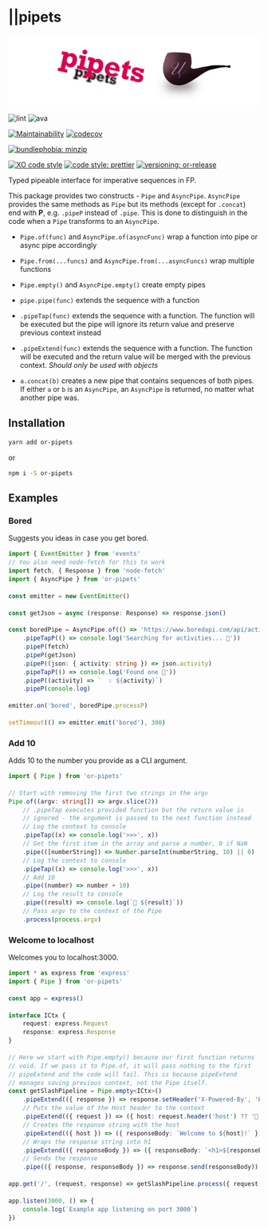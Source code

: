 # ||pipets

![or-pipets logo](./images/logo.jpeg)

![lint](https://github.com/orlovedev/or-pipets/workflows/lint/badge.svg)
![ava](https://github.com/orlovedev/or-pipets/workflows/AVA/badge.svg)

[![Maintainability](https://api.codeclimate.com/v1/badges/0a0a718d9df2943866b4/maintainability)](https://codeclimate.com/github/orlovedev/or-pipets/maintainability)
[![codecov](https://codecov.io/gh/orlovedev/or-pipets/branch/main/graph/badge.svg)](https://codecov.io/gh/orlovedev/or-pipets)

[![bundlephobia: minzip](https://img.shields.io/bundlephobia/minzip/or-pipets)](https://bundlephobia.com/result?p=or-pipets)

[![XO code style](https://img.shields.io/badge/code_style-XO-5ed9c7.svg)](https://github.com/xojs/xo)
[![code style: prettier](https://img.shields.io/badge/code_style-prettier-ff69b4.svg)](https://github.com/prettier/prettier)
[![versioning: or-release](https://img.shields.io/badge/versioning-%7C%7Cr-E76D83.svg)](https://github.com/orlovedev/or-release)

Typed pipeable interface for imperative sequences in FP.

This package provides two constructs - `Pipe` and `AsyncPipe`. `AsyncPipe` provides the same methods as `Pipe` but its methods (except for `.concat`) end with **P**, e.g. `.pipeP` instead of `.pipe`. This is done to distinguish in the code when a `Pipe` transforms to an `AsyncPipe`.

- `Pipe.of(func)` and `AsyncPipe.of(asyncFunc)` wrap a function into pipe or async pipe accordingly
- `Pipe.from(...funcs)` and `AsyncPipe.from(...asyncFuncs)` wrap multiple functions
- `Pipe.empty()` and `AsyncPipe.empty()` create empty pipes

- `pipe.pipe(func)` extends the sequence with a function
- `.pipeTap(func)` extends the sequence with a function. The function will be executed but the pipe will ignore its return value and preserve previous context instead
- `.pipeExtend(func)` extends the sequence with a function. The function will be executed and the return value will be merged with the previous context. _Should only be used with objects_
- `a.concat(b)` creates a new pipe that contains sequences of both pipes. If either `a` or `b` is an `AsyncPipe`, an `AsyncPipe` is returned, no matter what another pipe was.

## Installation

```sh
yarn add or-pipets
```

or

```sh
npm i -S or-pipets
```

## Examples

### Bored

Suggests you ideas in case you get bored.

```typescript
import { EventEmitter } from 'events'
// You also need node-fetch for this to work
import fetch, { Response } from 'node-fetch'
import { AsyncPipe } from 'or-pipets'

const emitter = new EventEmitter()

const getJson = async (response: Response) => response.json()

const boredPipe = AsyncPipe.of(() => 'https://www.boredapi.com/api/activity')
	.pipeTapP(() => console.log('Searching for activities... 🤔'))
	.pipeP(fetch)
	.pipeP(getJson)
	.pipeP((json: { activity: string }) => json.activity)
	.pipeTapP(() => console.log('Found one 🎉'))
	.pipeP((activity) => `  💡 ${activity}`)
	.pipeP(console.log)

emitter.on('bored', boredPipe.processP)

setTimeout(() => emitter.emit('bored'), 300)
```

### Add 10

Adds 10 to the number you provide as a CLI argument.

```typescript
import { Pipe } from 'or-pipets'

// Start with removing the first two strings in the argv
Pipe.of((argv: string[]) => argv.slice(2))
	// .pipeTap executes provided function but the return value is
	// ignored - the argument is passed to the next function instead
	// Log the context to console
	.pipeTap((x) => console.log('>>>', x))
	// Get the first item in the array and parse a number, 0 if NaN
	.pipe(([numberString]) => Number.parseInt(numberString, 10) || 0)
	// Log the context to console
	.pipeTap((x) => console.log('>>>', x))
	// Add 10
	.pipe((number) => number + 10)
	// Log the result to console
	.pipe((result) => console.log(`🧮 ${result}`))
	// Pass argv to the context of the Pipe
	.process(process.argv)
```

### Welcome to localhost

Welcomes you to localhost:3000.

```typescript
import * as express from 'express'
import { Pipe } from 'or-pipets'

const app = express()

interface ICtx {
	request: express.Request
	response: express.Response
}

// Here we start with Pipe.empty() because our first function returns
// void. If we pass it to Pipe.of, it will pass nothing to the first
// pipeExtend and the code will fail. This is because pipeExtend
// manages saving previous context, not the Pipe itself.
const getSlashPipeline = Pipe.empty<ICtx>()
	.pipeExtend(({ response }) => response.setHeader('X-Powered-By', 'Express with Pipe'))
	// Puts the value of the Host header to the context
	.pipeExtend(({ request }) => ({ host: request.header('host') ?? '🤔' }))
	// Creates the response string with the host
	.pipeExtend(({ host }) => ({ responseBody: `Welcome to ${host}!` }))
	// Wraps the response string into h1
	.pipeExtend(({ responseBody }) => ({ responseBody: `<h1>${responseBody}</h1>` }))
	// Sends the response
	.pipe(({ response, responseBody }) => response.send(responseBody))

app.get('/', (request, response) => getSlashPipeline.process({ request, response }))

app.listen(3000, () => {
	console.log(`Example app listening on port 3000`)
})
```
